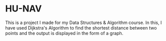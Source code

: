 # HU-NAV
This is a project I made for my Data Structures &amp; Algorithm course. In this, I have used Dijkstra's Algorithm to find the shortest distance between two points and the output is displayed in the form of a graph.
